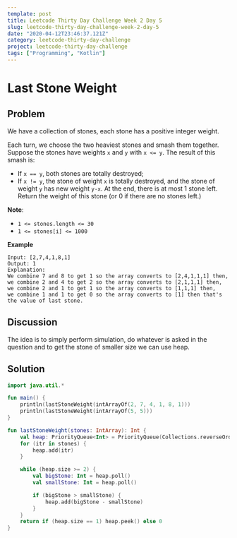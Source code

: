 ```yaml
---
template: post
title: Leetcode Thirty Day Challenge Week 2 Day 5
slug: leetcode-thirty-day-challenge-week-2-day-5
date: "2020-04-12T23:46:37.121Z"
category: leetcode-thirty-day-challenge
project: leetcode-thirty-day-challenge
tags: ["Programming", "Kotlin"]
---
```


# Last Stone Weight

## Problem

We have a collection of stones, each stone has a positive integer weight.

Each turn, we choose the two heaviest stones and smash them together.  Suppose the stones have weights `x` and `y` with `x <= y`.  The result of this smash is:

- If `x == y`, both stones are totally destroyed;
- If `x != y`, the stone of weight `x` is totally destroyed, and the stone of weight `y` has new weight `y-x`.
At the end, there is at most 1 stone left.  Return the weight of this stone (or 0 if there are no stones left.)

**Note**:
- `1 <= stones.length <= 30`
- `1 <= stones[i] <= 1000`

__Example__

```
Input: [2,7,4,1,8,1]
Output: 1
Explanation: 
We combine 7 and 8 to get 1 so the array converts to [2,4,1,1,1] then,
we combine 2 and 4 to get 2 so the array converts to [2,1,1,1] then,
we combine 2 and 1 to get 1 so the array converts to [1,1,1] then,
we combine 1 and 1 to get 0 so the array converts to [1] then that's the value of last stone.
```

## Discussion

The idea is to simply perform simulation, do whatever is asked in the question and to get 
the stone of smaller size we can use heap.

## Solution

```kotlin
import java.util.*

fun main() {
    println(lastStoneWeight(intArrayOf(2, 7, 4, 1, 8, 1)))
    println(lastStoneWeight(intArrayOf(5, 5)))
}

fun lastStoneWeight(stones: IntArray): Int {
    val heap: PriorityQueue<Int> = PriorityQueue(Collections.reverseOrder())
    for (itr in stones) {
        heap.add(itr)
    }

    while (heap.size >= 2) {
        val bigStone: Int = heap.poll()
        val smallStone: Int = heap.poll()

        if (bigStone > smallStone) {
            heap.add(bigStone - smallStone)
        }
    }
    return if (heap.size == 1) heap.peek() else 0
}
```